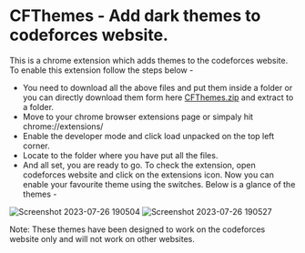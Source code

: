 # CFThemes - Add dark themes to codeforces website.
This is a chrome extension which adds themes to the codeforces website.
To enable this extension follow the steps below -
 - You need to download all the above files and put them inside a folder
 or you can directly download them form here [CFThemes.zip](https://github.com/harsh-nitsgr/CFThemes/files/12173106/CFThemes.zip)
 and extract to a folder.
 - Move to your chrome browser extensions page or simpaly hit chrome://extensions/
 - Enable the developer mode and click load unpacked on the top left corner.
 - Locate to the folder where you have put all the files.
 - And all set, you are ready to go.
To check the extension, open codeforces website and click on the extensions icon. Now you can enable your favourite theme using the switches.
Below is a glance of the themes -

![Screenshot 2023-07-26 190504](https://github.com/harsh-nitsgr/CFThemes/assets/91006836/bf010476-ec1b-4775-b03c-7862806fe149)
![Screenshot 2023-07-26 190527](https://github.com/harsh-nitsgr/CFThemes/assets/91006836/332a1ba6-07bc-4d56-ae45-352871e99ab6)

Note: These themes have been designed to work on the codeforces website only and will not work on other websites.
